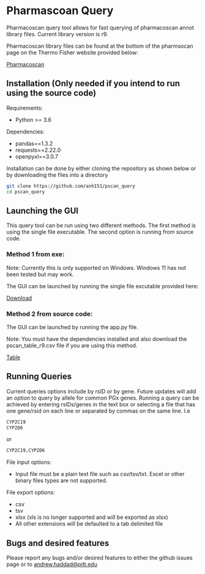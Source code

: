 # Pharmascoan Query

Pharmacoscan query tool allows for fast querying of pharmacoscan annot library files. Current library version is r9. 

Pharmacoscan library files can be found at the bottom of the pharmsocan page on the Thermo Fisher website provided below:

[Pharmacoscan](https://www.thermofisher.com/order/catalog/product/903026)

## Installation (Only needed if you intend to run using the source code)
Requirements:
- Python >= 3.6

Dependencies:
- pandas==1.3.2
- requests==2.22.0
- openpyxl==3.0.7


Installation can be done by either cloning the repository as shown below or by downloading the files into a directory
```sh
git clone https://github.com/anh151/pscan_query 
cd pscan_query  
```

## Launching the GUI

This query tool can be run using two different methods. The first method is using the single file executable. The second option is running from source code.

### Method 1 from exe:
Note: Currently this is only supported on Windows. Windows 11 has not been tested but may work. 

The GUI can be launched by running the single file excutable provided here:

[Download](https://pitt-my.sharepoint.com/:u:/g/personal/anh151_pitt_edu/EY-Hu7ZF0GxMlNXyeRRbeGEBW2N0N5-IxDn4bEG36-8HYw?download=1)

### Method 2 from source code:

The GUI can be launched by running the app.py file. 

Note: You must have the dependencies installed and also download the pscan_table_r9.csv file if you are using this method.

[Table](https://pitt-my.sharepoint.com/:x:/g/personal/anh151_pitt_edu/EZuJUU5vYHBCswn3UNj_bhAB76MB1uM3YgtkUf-CMLot9A?download=1)

## Running Queries
Current queries options include by rsID or by gene. Future updates will add an option to query by allele for common PGx genes. Running a query can be achieved by entering rsIDs/genes in the text box or selecting a file that has one gene/rsid on each line or separated by commas on the same line. I.e

```sh
CYP2C19
CYP2D6
```

or

```sh
CYP2C19,CYP2D6
```

File input options:

- Input file must be a plain text file such as csv/tsv/txt. Excel or other binary files types are not supported.

File export options:
- csv
- tsv
- xlsx (xls is no longer supported and will be exported as xlsx)
- All other extensions will be defaulted to a tab delimited file

## Bugs and desired features
Please report any bugs and/or desired features to either the github issues page or to andrew.haddad@pitt.edu